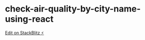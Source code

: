 # check-air-quality-by-city-name-using-react

[Edit on StackBlitz ⚡️](https://stackblitz.com/edit/react-ts-t6pxvh)